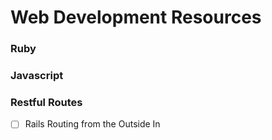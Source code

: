Web Development Resources
=========================

### Ruby

### Javascript

### Restful Routes

- [ ] Rails Routing from the Outside In
